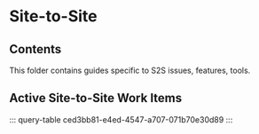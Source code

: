 # Site-to-Site

## Contents

This folder contains guides specific to S2S issues, features, tools.

## Active Site-to-Site Work Items
::: query-table ced3bb81-e4ed-4547-a707-071b70e30d89
:::